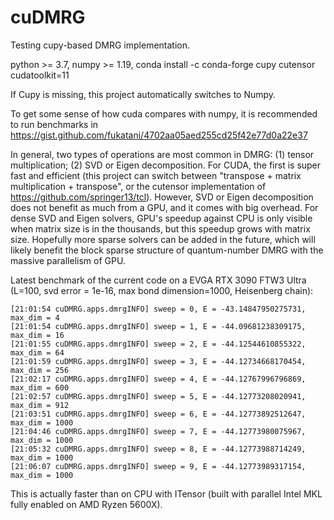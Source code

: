 # cuDMRG
Testing cupy-based DMRG implementation.

python >= 3.7, numpy >= 1.19, conda install -c conda-forge cupy cutensor cudatoolkit=11

If Cupy is missing, this project automatically switches to Numpy.

To get some sense of how cuda compares with numpy, it is recommended to run benchmarks in https://gist.github.com/fukatani/4702aa05aed255cd25f42e77d0a22e37

In general, two types of operations are most common in DMRG: (1) tensor multiplication; (2) SVD or Eigen decomposition. For CUDA, the first is super fast and efficient (this project can switch between "transpose + matrix multiplication + transpose", or the cutensor implementation of https://github.com/springer13/tcl). However, SVD or Eigen decomposition does not benefit as much from a GPU, and it comes with big overhead. For dense SVD and Eigen solvers, GPU's speedup against CPU is only visible when matrix size is in the thousands, but this speedup grows with matrix size. Hopefully more sparse solvers can be added in the future, which will likely benefit the block sparse structure of quantum-number DMRG with the massive parallelism of GPU.

Latest benchmark of the current code on a EVGA RTX 3090 FTW3 Ultra (L=100, svd error = 1e-16, max bond dimension=1000, Heisenberg chain):
```
[21:01:54 cuDMRG.apps.dmrgINFO] sweep = 0, E = -43.14847950275731, max_dim = 4
[21:01:54 cuDMRG.apps.dmrgINFO] sweep = 1, E = -44.09681238309175, max_dim = 16
[21:01:55 cuDMRG.apps.dmrgINFO] sweep = 2, E = -44.12544610855322, max_dim = 64
[21:01:59 cuDMRG.apps.dmrgINFO] sweep = 3, E = -44.12734668170454, max_dim = 256
[21:02:17 cuDMRG.apps.dmrgINFO] sweep = 4, E = -44.12767996796869, max_dim = 600
[21:02:57 cuDMRG.apps.dmrgINFO] sweep = 5, E = -44.12773208020941, max_dim = 912
[21:03:51 cuDMRG.apps.dmrgINFO] sweep = 6, E = -44.12773892512647, max_dim = 1000
[21:04:46 cuDMRG.apps.dmrgINFO] sweep = 7, E = -44.12773980075967, max_dim = 1000
[21:05:32 cuDMRG.apps.dmrgINFO] sweep = 8, E = -44.12773988714249, max_dim = 1000
[21:06:07 cuDMRG.apps.dmrgINFO] sweep = 9, E = -44.12773989317154, max_dim = 1000
```
This is actually faster than on CPU with ITensor (built with parallel Intel MKL fully enabled on AMD Ryzen 5600X).
